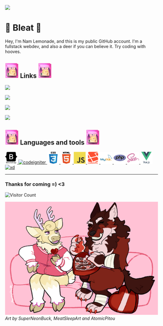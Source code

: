 <img src="https://github.com/NamLemonade/namlemonade/blob/main/polaroid.png">
<h1 align="left">🦌 Bleat 🦌</h1>

<p>Hey, I'm Nam Lemonade, and this is my public GitHub account. I'm a fullstack webdev, and also a deer if you can believe it. Try coding with hooves.</p>

<h2><img height="50" src="https://github.com/NamLemonade/namlemonade/blob/main/polaroid-gb.png"/> Links <img height="50" src="https://github.com/NamLemonade/namlemonade/blob/main/polaroid-gb.png"/></h2>

[![](https://img.shields.io/badge/Cohost-@NamLemonade-83254f)](https://cohost.org/NamLemonade)

[![](https://img.shields.io/badge/Tech.LGBT-@nam-5d52e9)](https://tech.lgbt/@nam)

[![](https://img.shields.io/badge/Tumblr-PolymorphicRobotics-081c34)](https://polymorphicrobotics.tumblr.com)

[![](https://img.shields.io/badge/Twitter-@NamLemonade-209cf4)](https://twitter.com/NamLemonade)

<h2><img height="50" src="https://github.com/NamLemonade/namlemonade/blob/main/polaroid-gb.png"/> Languages and tools <img height="50" src="https://github.com/NamLemonade/namlemonade/blob/main/polaroid-gb.png"/></h2>
<p align="left"> <a href="https://getbootstrap.com" target="_blank" rel="noreferrer"> <img src="https://raw.githubusercontent.com/devicons/devicon/master/icons/bootstrap/bootstrap-plain-wordmark.svg" alt="bootstrap" width="40" height="40"/> </a> <a href="https://codeigniter.com" target="_blank" rel="noreferrer"> <img src="https://cdn.worldvectorlogo.com/logos/codeigniter.svg" alt="codeigniter" width="40" height="40"/> </a> <a href="https://www.w3schools.com/css/" target="_blank" rel="noreferrer"> <img src="https://raw.githubusercontent.com/devicons/devicon/master/icons/css3/css3-original-wordmark.svg" alt="css3" width="40" height="40"/> </a> <a href="https://www.w3.org/html/" target="_blank" rel="noreferrer"> <img src="https://raw.githubusercontent.com/devicons/devicon/master/icons/html5/html5-original-wordmark.svg" alt="html5" width="40" height="40"/> </a> <a href="https://developer.mozilla.org/en-US/docs/Web/JavaScript" target="_blank" rel="noreferrer"> <img src="https://raw.githubusercontent.com/devicons/devicon/master/icons/javascript/javascript-original.svg" alt="javascript" width="40" height="40"/> </a> <a href="https://laravel.com/" target="_blank" rel="noreferrer"> <img src="https://raw.githubusercontent.com/devicons/devicon/master/icons/laravel/laravel-plain-wordmark.svg" alt="laravel" width="40" height="40"/> </a> <a href="https://www.mysql.com/" target="_blank" rel="noreferrer"> <img src="https://raw.githubusercontent.com/devicons/devicon/master/icons/mysql/mysql-original-wordmark.svg" alt="mysql" width="40" height="40"/> </a> <a href="https://www.php.net" target="_blank" rel="noreferrer"> <img src="https://raw.githubusercontent.com/devicons/devicon/master/icons/php/php-original.svg" alt="php" width="40" height="40"/> </a> <a href="https://sass-lang.com" target="_blank" rel="noreferrer"> <img src="https://raw.githubusercontent.com/devicons/devicon/master/icons/sass/sass-original.svg" alt="sass" width="40" height="40"/> </a> <a href="https://vuejs.org/" target="_blank" rel="noreferrer"> <img src="https://raw.githubusercontent.com/devicons/devicon/master/icons/vuejs/vuejs-original-wordmark.svg" alt="vuejs" width="40" height="40"/> </a> <a href="https://www.adobe.com/products/xd.html" target="_blank" rel="noreferrer"> <img src="https://cdn.worldvectorlogo.com/logos/adobe-xd.svg" alt="xd" width="40" height="40"/> </a> </p>

<hr>

<h3>Thanks for coming =) <3</h3>

![Visitor Count](https://profile-counter.glitch.me/namlemonade/count.svg)

<img src="https://github.com/NamLemonade/namlemonade/blob/main/polaroid-gao.png">
<em>Art by SuperNeonBuck, MeatSleepArt and AtomicPitou</em>
